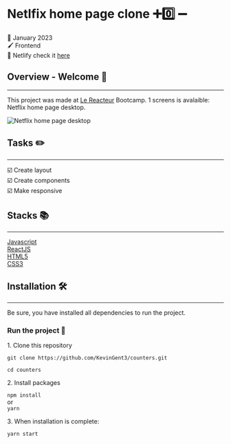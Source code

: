 # Netlfix home page clone :heavy_plus_sign::zero: :heavy_minus_sign:

:date: January 2023  
:paintbrush: Frontend  
:link: Netlify check it [here](https://neon-muffin-936ac2.netlify.app/)

## Overview - Welcome :dog:

---

This project was made at [Le Reacteur](https://www.lereacteur.io/) Bootcamp.
1 screens is avalaible: Netflix home page desktop.

![Netflix home page desktop](src/assets/desktop.png)

## Tasks :pencil2:

---

:ballot_box_with_check: Create layout  
:ballot_box_with_check: Create components  
:ballot_box_with_check: Make responsive

## Stacks :books:

---

[Javascript](https://www.w3schools.com/js/default.asp)  
[ReactJS](https://fr.reactjs.org/docs/getting-started.html)  
[HTML5](https://www.w3schools.com/html/default.asp)  
[CSS3](https://www.w3schools.com/css/default.asp)

## Installation :hammer_and_wrench:

---

Be sure, you have installed all dependencies to run the project.

### Run the project :man_dancing:

1️. Clone this repository

`git clone https://github.com/KevinGent3/counters.git`

`cd counters`

2️. Install packages

`npm install`  
or  
`yarn`

3️. When installation is complete:

`yarn start`
